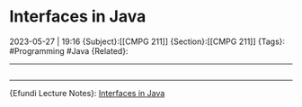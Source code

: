 # Interfaces in Java
2023-05-27 | 19:16
{Subject}:[[CMPG 211]]
{Section}:[[CMPG 211]]
{Tags}: #Programming #Java 
{Related}:

--- 
```java

```

--- 
{Efundi Lecture Notes}: [Interfaces in Java]()